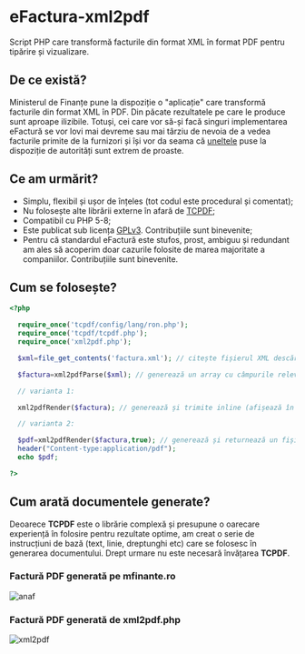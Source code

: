 # eFactura-xml2pdf
Script PHP care transformă facturile din format XML în format PDF pentru tipărire și vizualizare.
## De ce există?
Ministerul de Finanțe pune la dispoziție o "aplicație" care transformă facturile din format XML în PDF. Din păcate rezultatele pe care le produce sunt aproape ilizibile. Totuși, cei care vor să-și facă singuri implementarea eFactură se vor lovi mai devreme sau mai târziu de nevoia de a vedea facturile primite de la furnizori și își vor da seama că [uneltele](https://mfinante.gov.ro/ro/web/efactura/aplicatii-web-ro-efactura) puse la dispoziție de autorități sunt extrem de proaste.
## Ce am urmărit?
* Simplu, flexibil și ușor de înțeles (tot codul este procedural și comentat);
* Nu folosește alte librării externe în afară de [TCPDF](https://github.com/tecnickcom/tcpdf);
* Compatibil cu PHP 5-8;
* Este publicat sub licența [GPLv3](https://www.gnu.org/licenses/gpl-3.0.en.html). Contribuțiile sunt binevenite;
* Pentru că standardul eFactură este stufos, prost, ambiguu și redundant am ales să acoperim doar cazurile folosite de marea majoritate a companiilor. Contribuțiile sunt binevenite.
## Cum se folosește?
```php
<?php

  require_once('tcpdf/config/lang/ron.php');
  require_once('tcpdf/tcpdf.php');
  require_once('xml2pdf.php');

  $xml=file_get_contents('factura.xml'); // citește fișierul XML descărcat în prealabil prin API SPV

  $factura=xml2pdfParse($xml); // generează un array cu câmpurile relevante din factură

  // varianta 1:

  xml2pdfRender($factura); // generează și trimite inline (afișează în browser) un fișier PDF

  // varianta 2:

  $pdf=xml2pdfRender($factura,true); // generează și returnează un fișier PDF
  header("Content-type:application/pdf");
  echo $pdf;

?>
```
## Cum arată documentele generate?
Deoarece **TCPDF** este o librărie complexă și presupune o oarecare experiență în folosire pentru rezultate optime, am creat o serie de instrucțiuni de bază (text, linie, dreptunghi etc) care se folosesc în generarea documentului. Drept urmare nu este necesară învățarea **TCPDF**.

### Factură PDF generată pe mfinante.ro
![anaf](https://github.com/user-attachments/assets/fe07d762-477f-4a77-9f05-fc1699f2faba)

### Factură PDF generată de xml2pdf.php
![xml2pdf](https://github.com/user-attachments/assets/efe646bf-8ec4-4598-a3a0-457391db4dff)

